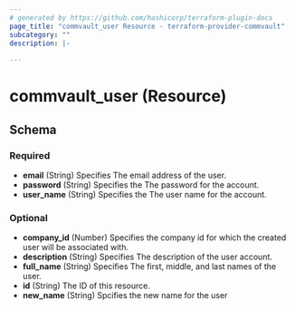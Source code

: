 ```yaml
---
# generated by https://github.com/hashicorp/terraform-plugin-docs
page_title: "commvault_user Resource - terraform-provider-commvault"
subcategory: ""
description: |-
  
---
```


# commvault_user (Resource)





<!-- schema generated by tfplugindocs -->
## Schema

### Required

- **email** (String) Specifies The email address of the user.
- **password** (String) Specifies the The password for the account.
- **user_name** (String) Specifies the The user name for the account.

### Optional

- **company_id** (Number) Specifies the company id for which the created user will be associated with.
- **description** (String) Specifies The description of the user account.
- **full_name** (String) Specifies The first, middle, and last names of the user.
- **id** (String) The ID of this resource.
- **new_name** (String) Spcifies the new name for the user


